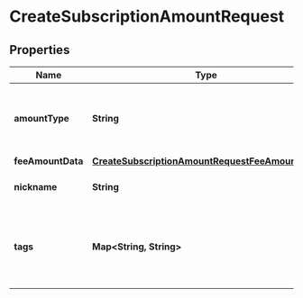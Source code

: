 

# CreateSubscriptionAmountRequest


## Properties

| Name | Type | Description | Notes |
|------------ | ------------- | ------------- | -------------|
|**amountType** | **String** | Subscription Amount type. For subscriptions, the type is FEE |  |
|**feeAmountData** | [**CreateSubscriptionAmountRequestFeeAmountData**](CreateSubscriptionAmountRequestFeeAmountData.md) |  |  |
|**nickname** | **String** | Human readable name. |  |
|**tags** | **Map&lt;String, String&gt;** | Key value pair for annotating custom meta data (e.g. order numbers). |  |




